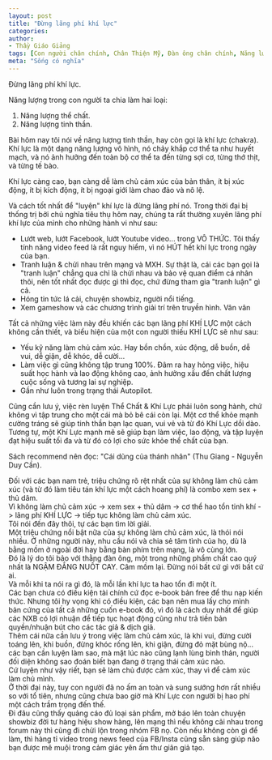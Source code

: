 ```yaml
---
layout: post
title: "Đừng lãng phí khí lực"
categories:
author:
- Thầy Giáo Giảng
tags: [Con người chân chính, Chân Thiện Mỹ, Đàn ông chân chính, Năng lượng tinh thần]
meta: "Sống có nghĩa"
---
```

Đừng lãng phí khí lực.

Năng lượng trong con người ta chia làm hai loại:
1. Năng lượng thể chất.
2. Năng lượng tinh thần.

Bài hôm nay tôi nói về năng lượng tinh thần, hay còn gọi là khí lực (chakra). Khí lực là một dạng năng lượng vô hình, nó chảy khắp cơ thể ta như huyết mạch, và nó ảnh hưởng đến toàn bộ cơ thể ta đến từng sợi cơ, từng thớ thịt, và từng tế bào.

Khí lực càng cao, bạn càng dễ làm chủ cảm xúc của bản thân, ít bị xúc động, ít bị kích động, ít bị ngoại giới làm chao đảo và nô lệ.

Và cách tốt nhất để "luyện" khí lực là đừng lãng phí nó. Trong thời đại bị thống trị bởi chủ nghĩa tiêu thụ hôm nay, chúng ta rất thường xuyên lãng phí khí lực của mình cho những hành vi như sau:
- Lướt web, lướt Facebook, lướt Youtube video... trong VÔ THỨC. Tôi thấy tính năng video feed là rất nguy hiểm, vì nó HÚT hết khí lực trong ngày của bạn.
- Tranh luận & chửi nhau trên mạng và MXH. Sự thật là, cái các bạn gọi là "tranh luận" chẳng qua chỉ là chửi nhau và bảo vệ quan điểm cá nhân thôi, nên tốt nhất đọc được gì thì đọc, chứ đừng tham gia "tranh luận" gì cả.
- Hóng tin tức lá cải, chuyện showbiz, người nổi tiếng.
- Xem gameshow và các chương trình giải trí trên truyền hình.
Vân vân

Tất cả những việc làm này đều khiến các bạn lãng phí KHÍ LỰC một cách không cần thiết, và biểu hiện của một con người thiếu KHÍ LỰC sẽ như sau:
- Yếu kỹ năng làm chủ cảm xúc. Hay bồn chồn, xúc động, dễ buồn, dễ vui, dễ giận, dễ khóc, dễ cười...
- Làm việc gì cũng không tập trung 100%. Đâm ra hay hỏng việc, hiệu suất học hành và lao động không cao, ảnh hưởng xấu đến chất lượng cuộc sống và tương lai sự nghiệp.
- Gần như luôn trong trạng thái Autopilot.

Cũng cần lưu ý, việc rèn luyện Thể Chất & Khí Lực phải luôn song hành, chứ không vì tập trung cho một cái mà bỏ bê cái còn lại. Một cơ thể khỏe mạnh cường tráng sẽ giúp tinh thần bạn lạc quan, vui vẻ và từ đó Khí Lực dồi dào. Tương tự, một Khí Lực mạnh mẽ sẽ giúp bạn làm việc, lao động, và tập luyện đạt hiệu suất tối đa và từ đó có lợi cho sức khỏe thể chất của bạn.

Sách recommend nên đọc: "Cái dũng của thánh nhân" (Thu Giang - Nguyễn Duy Cần).
<!--excerpt.s-->
<div class="post-copyright"><div class="content">Đối với các bạn nam trẻ, triệu chứng rõ rệt nhất của sự không làm chủ cảm xúc (và từ đó làm tiêu tán khí lực một cách hoang phí) là combo xem sex + thủ dâm.<br />
Vì không làm chủ cảm xúc -> xem sex + thủ dâm -> cơ thể hao tổn tinh khí -> lãng phí KHÍ LỰC -> tiếp tục không làm chủ cảm xúc.<br />
Tôi nói đến đây thôi, tự các bạn tìm lời giải.</div></div>
<div class="post-copyright"><div class="content">Một triệu chứng nổi bật nữa của sự không làm chủ cảm xúc, là thói nói nhiều. Ở những người này, nhu cầu nói và chia sẻ tâm tình của họ, dù là bằng mồm ở ngoài đời hay bằng bàn phím trên mạng, là vô cùng lớn.<br />
Đó là lý do tôi bảo với thằng đàn ông, một trong những phẩm chất cao quý nhất là NGẬM ĐẮNG NUỐT CAY. Câm mồm lại. Đừng nói bất cứ gì với bất cứ ai.<br />
Và mỗi khi ta nói ra gì đó, là mỗi lần khí lực ta hao tổn đi một ít.</div></div>
<div class="post-copyright"><div class="content">Các bạn chưa có điều kiện tài chính cứ đọc e-book bản free để thu nạp kiến thức. Nhưng tôi hy vọng khi có điều kiện, các bạn nên mua lấy cho mình bản cứng của tất cả những cuốn e-book đó, vì đó là cách duy nhất để giúp các NXB có lợi nhuận để tiếp tục hoạt động cũng như trả tiền bản quyền/nhuận bút cho các tác giả & dịch giả.</div></div>
<div class="post-copyright"><div class="content">Thêm cái nữa cần lưu ý trong việc làm chủ cảm xúc, là khi vui, đừng cười toáng lên, khi buồn, đừng khóc rống lên, khi giận, đừng đỏ mặt bùng nộ... các bạn cần luyện làm sao, mà mặt lúc nào cũng lạnh lùng bình thản, người đối diện không sao đoán biết bạn đang ở trạng thái cảm xúc nào.<br />
Cứ luyện như vậy riết, bạn sẽ làm chủ được cảm xúc, thay vì để cảm xúc làm chủ mình.</div></div>
<div class="post-copyright"><div class="content">Ở thời đại này, tuy con người đã no ấm an toàn và sung sướng hơn rất nhiều so với tổ tiên, nhưng cũng chưa bao giờ mà Khí Lực con người bị hao phí một cách trầm trọng đến thế.<br />
Đi đâu cũng thấy quảng cáo đủ loại sản phẩm, mở báo lên toàn chuyện showbiz đời tư hàng hiệu show hàng, lên mạng thì nếu không cãi nhau trong forum này thì cũng đi chửi lộn trong nhóm FB nọ. Còn nếu không còn gì để làm, thì hàng tỉ video trong news feed của FB/Insta cũng sẵn sàng giúp não bạn được mê muội trong cảm giác yên ấm thư giãn giả tạo.</div></div>